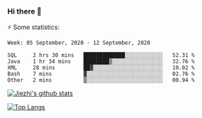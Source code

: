 ### Hi there 👋

⚡ Some statistics:

<!--START_SECTION:waka-->
```text
Week: 05 September, 2020 - 12 September, 2020

SQL     2 hrs 30 mins   █████████████░░░░░░░░░░░░   52.31 % 
Java    1 hr 34 mins    ████████▒░░░░░░░░░░░░░░░░   32.76 % 
XML     28 mins         ██▓░░░░░░░░░░░░░░░░░░░░░░   10.02 % 
Bash    7 mins          ▓░░░░░░░░░░░░░░░░░░░░░░░░   02.76 % 
Other   2 mins          ▒░░░░░░░░░░░░░░░░░░░░░░░░   00.94 % 
```
<!--END_SECTION:waka-->

[![Jiezhi's github stats](https://github-readme-stats.vercel.app/api?username=Jiezhi&show_icons=true)](https://github.com/Jiezhi/github-readme-stats)

[![Top Langs](https://github-readme-stats.vercel.app/api/top-langs/?username=Jiezhi&hide=javascript,html)](https://github.com/Jiezhi/github-readme-stats)
<!--
**Jiezhi/Jiezhi** is a ✨ _special_ ✨ repository because its `README.md` (this file) appears on your GitHub profile.

Here are some ideas to get you started:

- 🔭 I’m currently working on ...
- 🌱 I’m currently learning ...
- 👯 I’m looking to collaborate on ...
- 🤔 I’m looking for help with ...
- 💬 Ask me about ...
- 📫 How to reach me: ...
- 😄 Pronouns: ...
- ⚡ Fun fact: ...
-->

